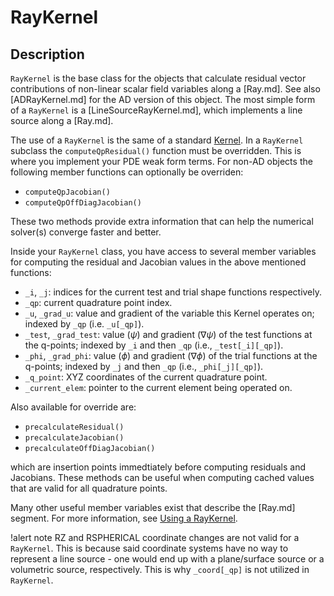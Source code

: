 # RayKernel

## Description

`RayKernel` is the base class for the objects that calculate residual vector contributions of non-linear scalar field variables along a [Ray.md]. See also [ADRayKernel.md] for the AD version of this object. The most simple form of a `RayKernel` is a [LineSourceRayKernel.md], which implements a line source along a [Ray.md]. 

The use of a `RayKernel` is the same of a standard [Kernel](Kernels/index.md). In a `RayKernel` subclass the `computeQpResidual()` function must be overridden. This is where you implement your PDE weak form terms. For non-AD objects the following member functions can optionally be overriden:

- `computeQpJacobian()`
- `computeQpOffDiagJacobian()`

These two methods provide extra information that can help the numerical solver(s) converge faster and better.

Inside your `RayKernel` class, you have access to several member variables for computing the residual and Jacobian values in the above mentioned functions:

- `_i`, `_j`: indices for the current test and trial shape functions respectively.
- `_qp`: current quadrature point index.
- `_u`, `_grad_u`: value and gradient of the variable this Kernel operates on;
  indexed by `_qp` (i.e. `_u[_qp]`).
- `_test`, `_grad_test`: value ($\psi$) and gradient ($\nabla \psi$) of the
  test functions at the q-points; indexed by `_i` and then `_qp` (i.e., `_test[_i][_qp]`).
- `_phi`, `_grad_phi`: value ($\phi$) and gradient ($\nabla \phi$) of the
    trial functions at the q-points; indexed by `_j` and then `_qp` (i.e., `_phi[_j][_qp]`).
- `_q_point`: XYZ coordinates of the current quadrature point.
- `_current_elem`: pointer to the current element being operated on.

Also available for override are:

- `precalculateResidual()`
- `precalculateJacobian()`
- `precalculateOffDiagJacobian()`

which are insertion points immedtiately before computing residuals and Jacobians. These methods can be useful when computing cached values that are valid for all quadrature points.

Many other useful member variables exist that describe the [Ray.md] segment. For more information, see [Using a RayKernel](syntax/RayKernels/index.md#using-a-raykernel).

!alert note
RZ and RSPHERICAL coordinate changes are not valid for a `RayKernel`. This is because said coordinate systems have no way to represent a line source - one would end up with a plane/surface source or a volumetric source, respectively. This is why `_coord[_qp]` is not utilized in `RayKernel`.
